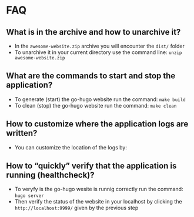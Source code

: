 # FAQ

## What is in the archive and how to unarchive it?

- In the  `awesome-website.zip`  archive you will encounter the  `dist/`  folder
- To unarchive it in your current directory use the command line:  `unzip awesome-website.zip`

## What are the commands to start and stop the application?

- To generate (start) the go-hugo website run the command:  `make build`
- To clean (stop) the go-hugo website run the command:  `make clean`

## How to customize where the application logs are written?

- You can customize the location of the logs by:

## How to “quickly” verify that the application is running (healthcheck)?

- To veryfy is the go-hugo wesite is runnig correctly run the command:  `hugo server`
- Then verify the status of the website in your localhost by clicking the  
`http://localhost:9999/`  given by the previous step
